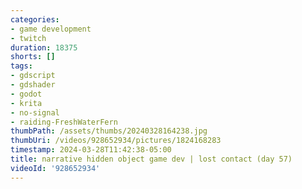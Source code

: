 ```yaml
---
categories:
- game development
- twitch
duration: 18375
shorts: []
tags:
- gdscript
- gdshader
- godot
- krita
- no-signal
- raiding-FreshWaterFern
thumbPath: /assets/thumbs/20240328164238.jpg
thumbUri: /videos/928652934/pictures/1824168283
timestamp: 2024-03-28T11:42:38-05:00
title: narrative hidden object game dev | lost contact (day 57)
videoId: '928652934'
---
```

